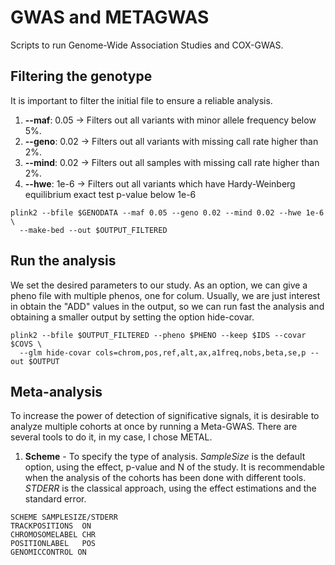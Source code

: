 # GWAS and METAGWAS
Scripts to run Genome-Wide Association Studies and COX-GWAS.

## Filtering the genotype
It is important to filter the initial file to ensure a reliable analysis.
1. **--maf**: 0.05 -> Filters out all variants with minor allele frequency below 5%. 
2. **--geno**: 0.02 -> Filters out all variants with missing call rate higher than 2%.
3. **--mind**: 0.02 -> Filters out all samples with missing call rate higher than 2%.
4. **--hwe**: 1e-6 -> Filters out all variants which have Hardy-Weinberg equilibrium exact test p-value below 1e-6
```
plink2 --bfile $GENODATA --maf 0.05 --geno 0.02 --mind 0.02 --hwe 1e-6 \
  --make-bed --out $OUTPUT_FILTERED
```
## Run the analysis
We set the desired parameters to our study. As an option, we can give a pheno file with multiple phenos, one for colum. Usually, we are just interest in obtain the "ADD" values in the output, so we can run fast the analysis and obtaining a smaller output by setting the option hide-covar.
```
plink2 --bfile $OUTPUT_FILTERED --pheno $PHENO --keep $IDS --covar $COVS \
  --glm hide-covar cols=chrom,pos,ref,alt,ax,a1freq,nobs,beta,se,p --out $OUTPUT
```
## Meta-analysis
To increase the power of detection of significative signals, it is desirable to analyze multiple cohorts at once by running a Meta-GWAS. There are several tools to do it, in my case, I chose METAL.
1. **Scheme** - To specify the type of analysis. *SampleSize* is the default option, using the effect, p-value and N of the study. It is recommendable when the analysis of the cohorts has been done with different tools. *STDERR* is the classical approach, using the effect estimations and the standard error. 
```
SCHEME SAMPLESIZE/STDERR
TRACKPOSITIONS  ON
CHROMOSOMELABEL CHR
POSITIONLABEL   POS
GENOMICCONTROL ON
```
